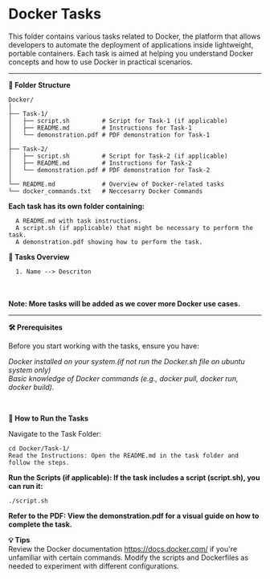 # Docker Tasks

This folder contains various tasks related to Docker, the platform that allows developers to automate the deployment of applications inside lightweight, portable containers. Each task is aimed at helping you understand Docker concepts and how to use Docker in practical scenarios.

---
**📁 Folder Structure**

    Docker/
    │
    ├── Task-1/
    │   ├── script.sh         # Script for Task-1 (if applicable)
    │   ├── README.md         # Instructions for Task-1
    │   └── demonstration.pdf # PDF demonstration for Task-1
    │
    ├── Task-2/
    │   ├── script.sh         # Script for Task-2 (if applicable)
    │   ├── README.md         # Instructions for Task-2
    │   └── demonstration.pdf # PDF demonstration for Task-2
    │
    └── README.md             # Overview of Docker-related tasks
    └── docker_commands.txt   # Neccesarry Docker Commands
**Each task has its own folder containing:**

      A README.md with task instructions.
      A script.sh (if applicable) that might be necessary to perform the task.
      A demonstration.pdf showing how to perform the task.

      
**🚀 Tasks Overview** 

      1. Name --> Descriton


<br><br>
**Note: More tasks will be added as we cover more Docker use cases.**

---

**🛠 Prerequisites**

Before you start working with the tasks, ensure you have:

*Docker installed on your system.(if not run the Docker.sh file on ubuntu system only)<br>
Basic knowledge of Docker commands (e.g., docker pull, docker run, docker build).*

<br>

**🔄 How to Run the Tasks**

Navigate to the Task Folder:

    cd Docker/Task-1/
    Read the Instructions: Open the README.md in the task folder and follow the steps.

**Run the Scripts (if applicable): If the task includes a script (script.sh), you can run it:**

    ./script.sh
    
**Refer to the PDF: View the demonstration.pdf for a visual guide on how to complete the task.**

**💡 Tips**
<br>
Review the Docker documentation https://docs.docker.com/ if you're unfamiliar with certain commands.
Modify the scripts and Dockerfiles as needed to experiment with different configurations.
